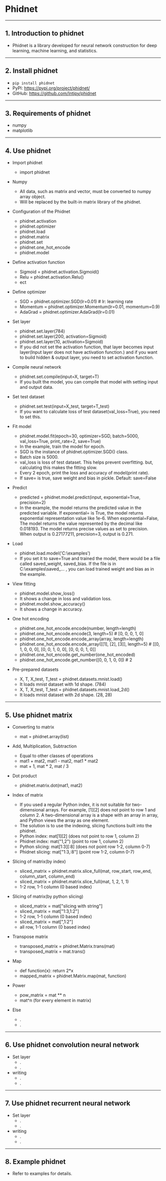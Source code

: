 # Phidnet

---------

## 1. Introduction to phidnet
  * Phidnet is a library developed for neural network construction for deep learning, machine learning, and statistics.

---------

## 2. Install phidnet
  * `pip install phidnet`
  * PyPI: https://pypi.org/project/phidnet/
  * GitHub: https://github.com/Intipy/phidnet

---------

## 3. Requirements of phidnet
  * numpy
  * matplotlib

---------

## 4. Use phidnet
  * Import phidnet
    + import phidnet

  * Numpy
    + All data, such as matrix and vector, must be converted to numpy array object.
    + Will be replaced by the built-in matrix library of the phidnet.

  * Configuration of the Phidnet
    + phidnet.activation
    + phidnet.optimizer
    + phidnet.load
    + phidnet.matrix
    + phidnet.set
    + phidnet.one_hot_encode
    + phidnet.model

  * Define activation function 
    + Sigmoid = phidnet.activation.Sigmoid()
    + Relu = phidnet.activation.Relu()
    + ect

  * Define optimizer
    + SGD = phidnet.optimizer.SGD(lr=0.01)  # lr: learning rate
    + Momentum = phidnet.optimizer.Momentum(lr=0.01, momentum=0.9)
    + AdaGrad = phidnet.optimizer.AdaGrad(lr=0.01)

  * Set layer
    + phidnet.set.layer(784)
    + phidnet.set.layer(200, activation=Sigmoid)
    + phidnet.set.layer(10, activation=Sigmoid)
    + If you did not set the activation function, that layer becomes input layer(Input layer does not have activation function.) and if you want to build hidden & output layer, you need to set activation function.

  * Compile neural network 
    + phidnet.set.compile(input=X, target=T)
    + If you built the model, you can compile that model with setting input and output data.
  
  * Set test dataset
    + phidnet.set.test(input=X_test, target=T_test)
    + If you want to calculate loss of test dataset(val_loss=True), you need to set this.

  * Fit model
    + phidnet.model.fit(epoch=30, optimizer=SGD, batch=5000, val_loss=True, print_rate=2, save=True) 
    + In the example, train the model for epoch. 
    + SGD is the instance of phidnet.optimizer.SGD() class. 
    + Batch size is 5000. 
    + val_loss is loss of test dataset. This helps prevent overfitting. but, calculating this makes the fitting slow.
    + Every 2 epoch, print the loss and accuracy of model(print rate). 
    + If save= is true, save weight and bias in pickle. Default: save=False

  * Predict
    + predicted = phidnet.model.predict(input, exponential=True, precision=2)
    + In the example, the model returns the predicted value in the predicted variable. If exponential= is True, the model returns exponential representation value like 1e-6. When exponential=False, The model returns the value represented by the decimal like 0.018193. The model returns precise values as set to precision. When output is 0.27177211, precision=3, output is 0.271.

  * Load
    + phidnet.load.model('C:\examples')
    + If you set it to save=True and trained the model, there would be a file called saved_weight, saved_bias. If the file is in C:\examples\saved_... , you can load trained weight and bias as in the example.

  * View fitting
    + phidnet.model.show_loss()
    + It shows a change in loss and validation loss.
    + phidnet.model.show_accuracy()
    + It shows a change in accuracy.

  * One hot encoding 
    + phidnet.one_hot_encode.encode(number, length=length)
    + phidnet.one_hot_encode.encode(3, length=5)   # [0, 0, 0, 1, 0]
    + phidnet.one_hot_encode.encode_array(array, length=length)
    + phidnet.one_hot_encode.encode_array([[1], [2], [3]], length=5)   # [[0, 1, 0, 0, 0], [0, 0, 1, 0, 0], [0, 0, 0, 1, 0]]
    + phidnet.one_hot_encode.get_number(one_hot_encoded)
    + phidnet.one_hot_encode.get_number([0, 0, 1, 0, 0])   # 2
    
  * Pre-prepared datasets
    + X, T, X_test, T_test = phidnet.datasets.mnist.load()
    + It loads mnist dataset with 1d shape. (784)
    + X, T, X_test, T_test = phidnet.datasets.mnist.load_2d()
    + It loads mnist dataset with 2d shape. (28, 28)

---------

## 5. Use phidnet matrix
  * Converting to matrix
    + mat = phidnet.array(list)

  * Add, Multiplication, Subtraction
    + Equal to other classes of operations
    + mat1 + mat2, mat1 - mat2, mat1 * mat2
    + mat + 1, mat * 2, mat / 3

  * Dot product
    + phidnet.matrix.dot(mat1, mat2)
  
  * Index of matrix
    + If you used a regular Python index, it is not suitable for two-dimensional arrays. 
 For example, [1][2] does not point to row 1 and column 2. A two-dimensional array is a shape with an array in array, and Python views the array as one element.
    + The solution is to use the indexing, slicing functions built into the phidnet.
    + Python index: mat[1][2] (does not point to row 1, column 2)
    + Phidnet index: mat("1,2") (point to row 1, column 2)
    + Python slicing: mat[1:3][:8] (does not point row 1-2, column 0-7)
    + Phidnet slicing: mat["1:3,:8"] (point row 1-2, column 0-7)

  * Slicing of matrix(by index)
    + sliced_matrix = phidnet.matrix.slice_full(mat, row_start, row_end, column_start, column_end)
    + sliced_matrix = phidnet.matrix.slice_full(mat, 1, 2, 1, 1)
    + 1-2 row, 1-1 column (0 based index)

  * Slicing of matrix(by python slicing)
    + sliced_matrix = mat["slicing with string"]
    + sliced_matrix = mat["1:3,1:2"]
    + 1-2 row, 1-1 column (0 based index)
    + sliced_matrix = mat[",1:2"]
    + all row, 1-1 column (0 based index)

  * Transpose matrix
    + transposed_matrix = phidnet.Matrix.trans(mat)
    + transposed_matrix = mat.trans()

  * Map
    + def function(x): return 2*x
    + mapped_matrix = phidnet.Matrix.map(mat, function)
  
  * Power
    + pow_matrix = mat ** n
    + mat^n (for every element in matrix)

  * Else
    + .
    + .

---------

## 6. Use phidnet convolution neural network
  * Set layer
    + . 
    + . 
  * writing
    + . 
    + . 

---------

## 7. Use phidnet recurrent neural network
  * Set layer
    + . 
    + . 
  * writing
    + . 
    + . 
    

---------

## 8. Example phidnet
  * Refer to examples for details.
